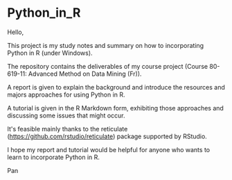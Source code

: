 # Python_in_R
Hello,

This project is my study notes and summary on how to incorporating Python in R (under Windows). 

The repository contains the deliverables of my course project (Course 80-619-11: Advanced Method on Data Mining (Fr)). 

A report is given to explain the background and introduce the resources and majors approaches for using Python in R.

A tutorial is given in the R Markdown form, exhibiting those approaches and discussing some issues that might occur.

It's feasible mainly thanks to the reticulate (https://github.com/rstudio/reticulate) package supported by RStudio.

I hope my report and tutorial would be helpful for anyone who wants to learn to incorporate Python in R.

Pan
